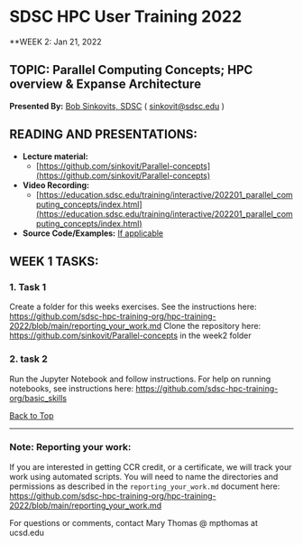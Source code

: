 # SDSC HPC User Training 2022

**WEEK 2: Jan 21, 2022

## TOPIC: Parallel Computing Concepts; HPC overview & Expanse Architecture<a name="top">
**Presented By:** [Bob Sinkovits, SDSC](https://www.sdsc.edu/research/researcher_spotlight/sinkovits_robert.html) ( sinkovit@sdsc.edu )

## READING AND PRESENTATIONS:
* **Lecture material:** 
   * [https://github.com/sinkovit/Parallel-concepts](https://github.com/sinkovit/Parallel-concepts)
* **Video Recording:** 
   * [https://education.sdsc.edu/training/interactive/202201_parallel_computing_concepts/index.html](https://education.sdsc.edu/training/interactive/202201_parallel_computing_concepts/index.html)
* **Source Code/Examples:** [If applicable]()

## WEEK 1 TASKS:

### 1. Task 1
Create a folder for this weeks exercises.  See the instructions here:  https://github.com/sdsc-hpc-training-org/hpc-training-2022/blob/main/reporting_your_work.md
Clone the repository here:  https://github.com/sinkovit/Parallel-concepts in the week2 folder

### 2. task 2
Run the Jupyter Notebook and follow instructions.
For help on running notebooks, see instructions here: https://github.com/sdsc-hpc-training-org/basic_skills

[Back to Top](#top)
______
### Note: Reporting your work:
If you are interested in getting CCR credit, or a certificate, we will track your work using automated scripts.
You will need to name the directories and permissions as described in the ``reporting_your_work.md`` document here:
https://github.com/sdsc-hpc-training-org/hpc-training-2022/blob/main/reporting_your_work.md



For questions or comments, contact Mary Thomas @ mpthomas  at  ucsd.edu
